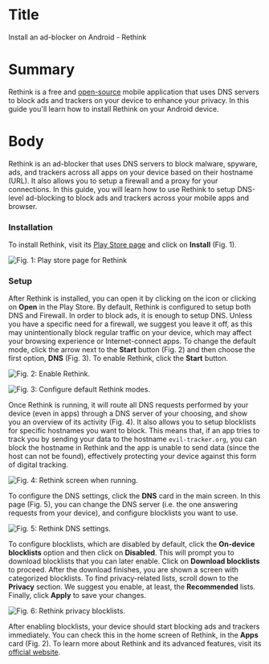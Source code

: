 # Title #
Install an ad-blocker on Android - Rethink

# Summary #
Rethink is a free and [open-source][3] mobile application that uses DNS servers to block ads and trackers on your device to enhance your privacy. In this guide you'll learn how to install Rethink on your Android device.

# Body #
Rethink is an ad-blocker that uses DNS servers to block malware, spyware, ads, and trackers across all apps on your device based on their hostname (URL). It also allows you to setup a firewall and a proxy for your connections. In this guide, you will learn how to use Rethink to setup DNS-level ad-blocking to block ads and trackers across your mobile apps and browser.

### Installation ###

To install Rethink, visit its [Play Store page][1] and click on **Install** (Fig. 1).

![Fig. 1: Play store page for Rethink](../../images/Android/rethink-install.png?raw=true)

### Setup ###

After Rethink is installed, you can open it by clicking on the icon or clicking on **Open** in the Play Store. By default, Rethink is configured to setup both DNS and Firewall. In order to block ads, it is enough to setup DNS. Unless you have a specific need for a firewall, we suggest you leave it off, as this may unintentionally block regular traffic on your device, which may affect your browsing experience or Internet-connect apps. To change the default mode, click the arrow next to the **Start** button (Fig. 2) and then choose the first option, **DNS** (Fig. 3). To enable Rethink, click the **Start** button.

![Fig. 2: Enable Rethink.](../../images/Android/rethink-open.jpg?raw=true)

![Fig. 3: Configure default Rethink modes.](../../images/Android/rethink-modes.jpg?raw=true)

Once Rethink is running, it will route all DNS requests performed by your device (even in apps) through a DNS server of your choosing, and show you an overview of its activity (Fig. 4). It also allows you to setup blocklists for specific hostnames you want to block. This means that, if an app tries to track you by sending your data to the hostname `evil-tracker.org`, you can block the hostname in Rethink and the app is unable to send data (since the host can not be found), effectively protecting your device against this form of digital tracking.

![Fig. 4: Rethink screen when running.](../../images/Android/rethink-working.jpg?raw=true)


To configure the DNS settings, click the **DNS** card in the main screen. In this page (Fig. 5), you can change the DNS server (i.e. the one answering requests from your device), and configure blocklists you want to use.

![Fig. 5: Rethink DNS settings.](../../images/Android/rethink-dns-settings.jpg?raw=true)

To configure blocklists, which are disabled by default, click the **On-device blocklists** option and then click on **Disabled**. This will prompt you to download blocklists that you can later enable. Click on **Download blocklists** to proceed. After the download finishes, you are shown a screen with categorized blocklists. To find privacy-related lists, scroll down to the **Privacy** section. We suggest you enable, at least, the **Recommended** lists. Finally, click **Apply** to save your changes.

![Fig. 6: Rethink privacy blocklists.](../../images/Android/rethink-blocklists.jpg?raw=true)

After enabling blocklists, your device should start blocking ads and trackers immediately. You can check this in the home screen of Rethink, in the **Apps** card (Fig. 2). To learn more about Rethink and its advanced features, visit its [official website][2].

[1]: https://play.google.com/store/apps/details?id=com.celzero.bravedns
[2]: https://rethinkdns.org/
[3]: https://github.com/celzero/rethink-app